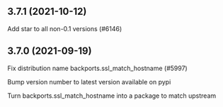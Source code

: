 ## 3.7.1 (2021-10-12)

Add star to all non-0.1 versions (#6146)

## 3.7.0 (2021-09-19)

Fix distribution name backports.ssl_match_hostname (#5997)

Bump version number to latest version available on pypi

Turn backports.ssl_match_hostname into a package to match upstream

